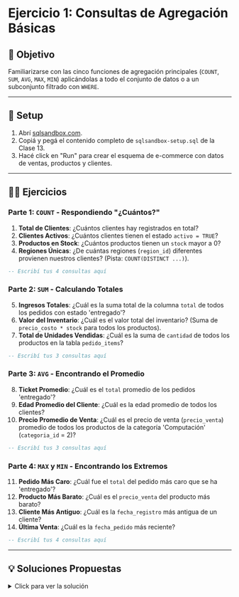 # Ejercicio 1: Consultas de Agregación Básicas

## 🎯 Objetivo

Familiarizarse con las cinco funciones de agregación principales (`COUNT`, `SUM`, `AVG`, `MAX`, `MIN`) aplicándolas a todo el conjunto de datos o a un subconjunto filtrado con `WHERE`.

---

## 🚀 Setup

1.  Abrí [sqlsandbox.com](https://sqlsandbox.com).
2.  Copiá y pegá el contenido completo de `sqlsandbox-setup.sql` de la Clase 13.
3.  Hacé click en "Run" para crear el esquema de e-commerce con datos de ventas, productos y clientes.

---

## 🏋️‍♀️ Ejercicios

### Parte 1: `COUNT` - Respondiendo "¿Cuántos?"

1.  **Total de Clientes**: ¿Cuántos clientes hay registrados en total?
2.  **Clientes Activos**: ¿Cuántos clientes tienen el estado `activo = TRUE`?
3.  **Productos en Stock**: ¿Cuántos productos tienen un `stock` mayor a 0?
4.  **Regiones Únicas**: ¿De cuántas regiones (`region_id`) diferentes provienen nuestros clientes? (Pista: `COUNT(DISTINCT ...)`).

```sql
-- Escribí tus 4 consultas aquí

```

### Parte 2: `SUM` - Calculando Totales

5.  **Ingresos Totales**: ¿Cuál es la suma total de la columna `total` de todos los pedidos con estado 'entregado'?
6.  **Valor del Inventario**: ¿Cuál es el valor total del inventario? (Suma de `precio_costo * stock` para todos los productos).
7.  **Total de Unidades Vendidas**: ¿Cuál es la suma de `cantidad` de todos los productos en la tabla `pedido_items`?

```sql
-- Escribí tus 3 consultas aquí

```

### Parte 3: `AVG` - Encontrando el Promedio

8.  **Ticket Promedio**: ¿Cuál es el `total` promedio de los pedidos 'entregado'?
9.  **Edad Promedio del Cliente**: ¿Cuál es la edad promedio de todos los clientes?
10. **Precio Promedio de Venta**: ¿Cuál es el precio de venta (`precio_venta`) promedio de todos los productos de la categoría 'Computación' (`categoria_id` = 2)?

```sql
-- Escribí tus 3 consultas aquí

```

### Parte 4: `MAX` y `MIN` - Encontrando los Extremos

11. **Pedido Más Caro**: ¿Cuál fue el `total` del pedido más caro que se ha 'entregado'?
12. **Producto Más Barato**: ¿Cuál es el `precio_venta` del producto más barato?
13. **Cliente Más Antiguo**: ¿Cuál es la `fecha_registro` más antigua de un cliente?
14. **Última Venta**: ¿Cuál es la `fecha_pedido` más reciente?

```sql
-- Escribí tus 4 consultas aquí

```

---

## 💡 Soluciones Propuestas

<details>
<summary>Click para ver la solución</summary>

```sql
-- 1. Total de Clientes
SELECT COUNT(*) as total_clientes FROM clientes;

-- 2. Clientes Activos
SELECT COUNT(*) as clientes_activos FROM clientes WHERE activo = TRUE;

-- 3. Productos en Stock
SELECT COUNT(*) as productos_con_stock FROM productos WHERE stock > 0;

-- 4. Regiones Únicas
SELECT COUNT(DISTINCT region_id) as regiones_unicas FROM clientes;


-- 5. Ingresos Totales
SELECT SUM(total) as ingresos_totales FROM pedidos WHERE estado = 'entregado';

-- 6. Valor del Inventario
SELECT SUM(precio_costo * stock) as valor_total_inventario FROM productos;

-- 7. Total de Unidades Vendidas
SELECT SUM(cantidad) as total_unidades_vendidas FROM pedido_items;


-- 8. Ticket Promedio
SELECT AVG(total) as ticket_promedio FROM pedidos WHERE estado = 'entregado';

-- 9. Edad Promedio del Cliente
SELECT AVG(edad) as edad_promedio_clientes FROM clientes;

-- 10. Precio Promedio de Venta (Computación)
SELECT AVG(precio_venta) as precio_promedio_computacion FROM productos WHERE categoria_id = 2;


-- 11. Pedido Más Caro
SELECT MAX(total) as pedido_mas_caro FROM pedidos WHERE estado = 'entregado';

-- 12. Producto Más Barato
SELECT MIN(precio_venta) as producto_mas_barato FROM productos;

-- 13. Cliente Más Antiguo
SELECT MIN(fecha_registro) as primer_cliente_registrado FROM clientes;

-- 14. Última Venta
SELECT MAX(fecha_pedido) as ultima_venta FROM pedidos;

```

</details>
